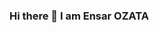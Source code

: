 ### Hi there 👋 I am Ensar OZATA

<!--
**ensarozata/ensarozata** is a ✨ _special_ ✨ repository because its `README.md` (this file) appears on your GitHub profile.

Here are some ideas to get you started:

-
- 🌱🌱 I'm currently learning Java Spring framework and React https://istanbulegitimakademi.com/
- 
- 🤔 I’m looking for help with JAVA
-
